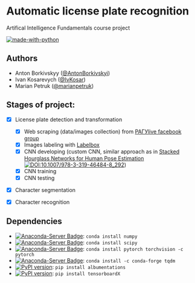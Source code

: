 # Automatic license plate recognition
Artifical Intelligence Fundamentals course project

[![made-with-python](https://img.shields.io/badge/Made%20with-Python-1f425f.svg)](https://www.python.org/)

## Authors
- Anton Borkivskyy ([@AntonBorkivskyi][1])
- Ivan Kosarevych ([@IvKosar][2])
- Marian Petruk ([@marianpetruk][3])

## Stages of project:
- [x] License plate detection and transformation
  - [x] Web scraping (data/images collection) from [РАГУlive facebook group](https://www.facebook.com/groups/rahu.live/)
  - [x] Images labeling with [Labelbox](https://www.labelbox.com/)
  - [x] CNN developing (custom CNN, similar approach as in [Stacked Hourglass Networks for Human Pose Estimation](https://arxiv.org/abs/1603.06937) [![DOI:10.1007/978-3-319-46484-8_292](https://zenodo.org/badge/DOI/10.1007/978-3-319-46484-8_29.svg)](https://doi.org/10.1007/978-3-319-46484-8_29))
  - [x] CNN training
  - [x] CNN testing
- [x] Character segmentation
- [x] Character recognition


## Dependencies
  - [![Anaconda-Server Badge](https://anaconda.org/anaconda/numpy/badges/version.svg)](https://anaconda.org/anaconda/numpy): `conda install numpy`
  - [![Anaconda-Server Badge](https://anaconda.org/anaconda/scipy/badges/version.svg)](https://anaconda.org/anaconda/scipy): `conda install scipy`
  - [![Anaconda-Server Badge](https://anaconda.org/pytorch/pytorch/badges/installer/conda.svg)](https://conda.anaconda.org/pytorch): `conda install pytorch torchvision -c pytorch`
  - [![Anaconda-Server Badge](https://anaconda.org/conda-forge/tqdm/badges/installer/conda.svg)](https://conda.anaconda.org/conda-forge): `conda install -c conda-forge tqdm`
  - [![PyPI version](https://badge.fury.io/py/albumentations.svg)](https://badge.fury.io/py/albumentations): `pip install albumentations`
  - [![PyPI version](https://badge.fury.io/py/tensorboardX.svg)](https://badge.fury.io/py/tensorboardX): `pip install tensorboardX`




[1]: https://github.com/AntonBorkivskyi
[2]: https://github.com/IvKosar
[3]: https://github.com/marianpetruk

